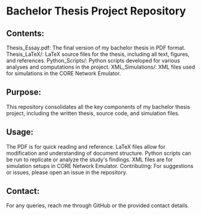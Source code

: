 # Bachelor Thesis Project Repository

## Contents:

Thesis_Essay.pdf: The final version of my bachelor thesis in PDF format.
Thesis_LaTeX/: LaTeX source files for the thesis, including all text, figures, and references.
Python_Scripts/: Python scripts developed for various analyses and computations in the project.
XML_Simulations/: XML files used for simulations in the CORE Network Emulator.

## Purpose:

This repository consolidates all the key components of my bachelor thesis project, including the written thesis, source code, and simulation files.

## Usage:

The PDF is for quick reading and reference.
LaTeX files allow for modification and understanding of document structure.
Python scripts can be run to replicate or analyze the study's findings.
XML files are for simulation setups in CORE Network Emulator.
Contributing:
For suggestions or issues, please open an issue in the repository.

## Contact:
For any queries, reach me through GitHub or the provided contact details.



